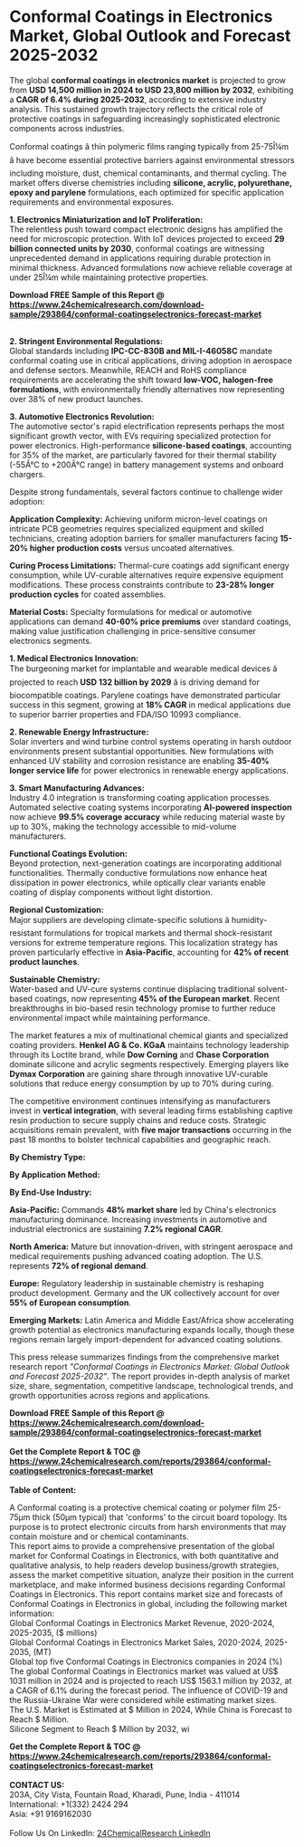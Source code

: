 <h1>Conformal Coatings in Electronics Market, Global Outlook and Forecast 2025-2032</h1><p>The global <strong>conformal coatings in electronics market</strong> is projected to grow from <strong>USD 14,500 million in 2024 to USD 23,800 million by 2032</strong>, exhibiting a <strong>CAGR of 6.4% during 2025-2032</strong>, according to extensive industry analysis. This sustained growth trajectory reflects the critical role of protective coatings in safeguarding increasingly sophisticated electronic components across industries.</p><p>Conformal coatings â thin polymeric films ranging typically from 25-75Î¼m â have become essential protective barriers against environmental stressors including moisture, dust, chemical contaminants, and thermal cycling. The market offers diverse chemistries including <strong>silicone, acrylic, polyurethane, epoxy and parylene</strong> formulations, each optimized for specific application requirements and environmental exposures.</p><p><strong>1. Electronics Miniaturization and IoT Proliferation:</strong><br>
The relentless push toward compact electronic designs has amplified the need for microscopic protection. With IoT devices projected to exceed <strong>29 billion connected units by 2030</strong>, conformal coatings are witnessing unprecedented demand in applications requiring durable protection in minimal thickness. Advanced formulations now achieve reliable coverage at under 25Î¼m while maintaining protective properties.</p><div><b>Download FREE Sample of this Report @ 
            <a href="https://www.24chemicalresearch.com/download-sample/293864/conformal-coatingselectronics-forecast-market">
            https://www.24chemicalresearch.com/download-sample/293864/conformal-coatingselectronics-forecast-market</a></b></div><br><p><strong>2. Stringent Environmental Regulations:</strong><br>
Global standards including <strong>IPC-CC-830B and MIL-I-46058C</strong> mandate conformal coating use in critical applications, driving adoption in aerospace and defense sectors. Meanwhile, REACH and RoHS compliance requirements are accelerating the shift toward <strong>low-VOC, halogen-free formulations</strong>, with environmentally friendly alternatives now representing over 38% of new product launches.</p><p><strong>3. Automotive Electronics Revolution:</strong><br>
The automotive sector's rapid electrification represents perhaps the most significant growth vector, with EVs requiring specialized protection for power electronics. High-performance <strong>silicone-based coatings</strong>, accounting for 35% of the market, are particularly favored for their thermal stability (-55Â°C to +200Â°C range) in battery management systems and onboard chargers.</p><p>Despite strong fundamentals, several factors continue to challenge wider adoption:</p><p><strong>Application Complexity:</strong> Achieving uniform micron-level coatings on intricate PCB geometries requires specialized equipment and skilled technicians, creating adoption barriers for smaller manufacturers facing <strong>15-20% higher production costs</strong> versus uncoated alternatives.</p><p><strong>Curing Process Limitations:</strong> Thermal-cure coatings add significant energy consumption, while UV-curable alternatives require expensive equipment modifications. These process constraints contribute to <strong>23-28% longer production cycles</strong> for coated assemblies.</p><p><strong>Material Costs:</strong> Specialty formulations for medical or automotive applications can demand <strong>40-60% price premiums</strong> over standard coatings, making value justification challenging in price-sensitive consumer electronics segments.</p><p><strong>1. Medical Electronics Innovation:</strong><br>
The burgeoning market for implantable and wearable medical devices â projected to reach <strong>USD 132 billion by 2029</strong> â is driving demand for biocompatible coatings. Parylene coatings have demonstrated particular success in this segment, growing at <strong>18% CAGR</strong> in medical applications due to superior barrier properties and FDA/ISO 10993 compliance.</p><p><strong>2. Renewable Energy Infrastructure:</strong><br>
Solar inverters and wind turbine control systems operating in harsh outdoor environments present substantial opportunities. New formulations with enhanced UV stability and corrosion resistance are enabling <strong>35-40% longer service life</strong> for power electronics in renewable energy applications.</p><p><strong>3. Smart Manufacturing Advances:</strong><br>
Industry 4.0 integration is transforming coating application processes. Automated selective coating systems incorporating <strong>AI-powered inspection</strong> now achieve <strong>99.5% coverage accuracy</strong> while reducing material waste by up to 30%, making the technology accessible to mid-volume manufacturers.</p><p><strong>Functional Coatings Evolution:</strong><br>
	Beyond protection, next-generation coatings are incorporating additional functionalities. Thermally conductive formulations now enhance heat dissipation in power electronics, while optically clear variants enable coating of display components without light distortion.</p><p><strong>Regional Customization:</strong><br>
	Major suppliers are developing climate-specific solutions â humidity-resistant formulations for tropical markets and thermal shock-resistant versions for extreme temperature regions. This localization strategy has proven particularly effective in <strong>Asia-Pacific</strong>, accounting for <strong>42% of recent product launches</strong>.</p><p><strong>Sustainable Chemistry:</strong><br>
	Water-based and UV-cure systems continue displacing traditional solvent-based coatings, now representing <strong>45% of the European market</strong>. Recent breakthroughs in bio-based resin technology promise to further reduce environmental impact while maintaining performance.</p><p>The market features a mix of multinational chemical giants and specialized coating providers. <strong>Henkel AG &amp; Co. KGaA</strong> maintains technology leadership through its Loctite brand, while <strong>Dow Corning</strong> and <strong>Chase Corporation</strong> dominate silicone and acrylic segments respectively. Emerging players like <strong>Dymax Corporation</strong> are gaining share through innovative UV-curable solutions that reduce energy consumption by up to 70% during curing.</p><p>The competitive environment continues intensifying as manufacturers invest in <strong>vertical integration</strong>, with several leading firms establishing captive resin production to secure supply chains and reduce costs. Strategic acquisitions remain prevalent, with <strong>five major transactions</strong> occurring in the past 18 months to bolster technical capabilities and geographic reach.</p><p><strong>By Chemistry Type:</strong></p><p><strong>By Application Method:</strong></p><p><strong>By End-Use Industry:</strong></p><p><strong>Asia-Pacific:</strong> Commands <strong>48% market share</strong> led by China's electronics manufacturing dominance. Increasing investments in automotive and industrial electronics are sustaining <strong>7.2% regional CAGR</strong>.</p><p><strong>North America:</strong> Mature but innovation-driven, with stringent aerospace and medical requirements pushing advanced coating adoption. The U.S. represents <strong>72% of regional demand</strong>.</p><p><strong>Europe:</strong> Regulatory leadership in sustainable chemistry is reshaping product development. Germany and the UK collectively account for over <strong>55% of European consumption</strong>.</p><p><strong>Emerging Markets:</strong> Latin America and Middle East/Africa show accelerating growth potential as electronics manufacturing expands locally, though these regions remain largely import-dependent for advanced coating solutions.</p><p>This press release summarizes findings from the comprehensive market research report <em>"Conformal Coatings in Electronics Market: Global Outlook and Forecast 2025-2032"</em>. The report provides in-depth analysis of market size, share, segmentation, competitive landscape, technological trends, and growth opportunities across regions and applications.</p><div><b>Download FREE Sample of this Report @ 
            <a href="https://www.24chemicalresearch.com/download-sample/293864/conformal-coatingselectronics-forecast-market">
            https://www.24chemicalresearch.com/download-sample/293864/conformal-coatingselectronics-forecast-market</a></b></div><br><div><b>Get the Complete Report & TOC @ 
            <a href="https://www.24chemicalresearch.com/reports/293864/conformal-coatingselectronics-forecast-market">
            https://www.24chemicalresearch.com/reports/293864/conformal-coatingselectronics-forecast-market</a></b></div><br>
            <b>Table of Content:</b><p>A Conformal coating is a protective chemical coating or polymer film 25-75&micro;m thick (50&micro;m typical) that 'conforms' to the circuit board topology. Its purpose is to protect electronic circuits from harsh environments that may contain moisture and or chemical contaminants.<br />
This report aims to provide a comprehensive presentation of the global market for Conformal Coatings in Electronics, with both quantitative and qualitative analysis, to help readers develop business/growth strategies, assess the market competitive situation, analyze their position in the current marketplace, and make informed business decisions regarding Conformal Coatings in Electronics. This report contains market size and forecasts of Conformal Coatings in Electronics in global, including the following market information:<br />
Global Conformal Coatings in Electronics Market Revenue, 2020-2024, 2025-2035, ($ millions)<br />
Global Conformal Coatings in Electronics Market Sales, 2020-2024, 2025-2035, (MT)<br />
Global top five Conformal Coatings in Electronics companies in 2024 (%)<br />
The global Conformal Coatings in Electronics market was valued at US$ 1031 million in 2024 and is projected to reach US$ 1563.1 million by 2032, at a CAGR of 6.1% during the forecast period. The influence of COVID-19 and the Russia-Ukraine War were considered while estimating market sizes.<br />
The U.S. Market is Estimated at $ Million in 2024, While China is Forecast to Reach $ Million.<br />
Silicone Segment to Reach $ Million by 2032, wi</p><div><b>Get the Complete Report & TOC @ 
            <a href="https://www.24chemicalresearch.com/reports/293864/conformal-coatingselectronics-forecast-market">
            https://www.24chemicalresearch.com/reports/293864/conformal-coatingselectronics-forecast-market</a></b></div><br><b>CONTACT US:</b><br>
            203A, City Vista, Fountain Road, Kharadi, Pune, India - 411014<br>
            International: +1(332) 2424 294<br>
            Asia: +91 9169162030 <br><br>
            Follow Us On LinkedIn: <a href="https://www.linkedin.com/company/24chemicalresearch/">24ChemicalResearch LinkedIn</a>